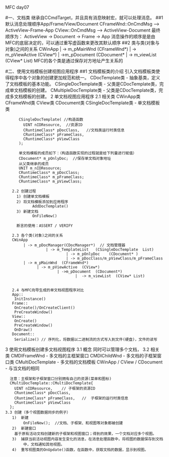 

MFC day07

#一、文档类
    继承自CCmdTarget，并且具有消息映射宏，就可以处理消息。
##1 默认消息处理顺序App/Frame/View/Document
  	CFrameWnd::OnCmdMsg    -->     ActiveView-Frame-App
  	CView::OnCmdMsg    -->    ActiveView-Document
  	最终顺序为： ActiveView ->  Document ->   Frame ->  App
  	消息操作的顺序是是由MFC的底层决定的，可以通过重写虚函数来更改其默认顺序
##2 类与类(对象与对象)之间的关系
     CWinApp
         | -> m_pMainWnd  (CFrameWnd*)
                  | -> m_pViewActive  (CView*)
                           | ->m_pDocument  (CDocument*
                                   |  -> m_viewList  (CView* List)
      MFC的各个类是通过保存对方地址产生关系的

#二、使用文档模板创建视图应用程序
##1 文档模板类的介绍
    	   引入文档模板类使得程序中各个对象的创建更加规范和统一。
       CDocTemplate类 - 抽象基类，定义了文档模板的基本功能。
       CSingleDocTemplate类 - 父类是CDocTemplate类，完成单文档模板的创建。
       CMultipleDocTemplate类 - 父类是CDocTemplate类，完成多文档模板的创建。
     2 单文档视图应用程序
       2.1 相关类
          CWinApp类
          CFrameWnd类
          CView类
          CDocument类
          CSingleDocTemplate类 - 单文档模板类

          CSingleDocTemplate( //构造函数
          	UINT nIDResource,  //资源ID
          	CRuntimeClass* pDocClass,   //文档类运行时类信息
          	CRuntimeClass* pFrameClass,
          	CRuntimeClass* pViewClass
          );

          单文档模板的成员如下：（构造函数实现的过程就是给下列量进行赋值）
          CDocument* m_pOnlyDoc;  //保存单文档对象地址
          从父类继承的成员
          UNIT m_nIDResource;
          CRuntimeClass* m_pDocClass;
          CRuntimeClass* m_pFrameClass;
          CRuntimeClass* m_pViewClass;

       2.2 创建过程
         1) 创建单文档模板
         2) 将文档模板添加到应用程序
         		AddDocTemplate()
         3) 新建文档
         		OnFileNew()

         断言的使用：ASSERT / VERIFY

       2.3 各个类(对象)之间的关系
       CWinApp
            | -> m_pDocManager(CDocManager*)  // 文档管理器
                      | -> m_TemplateList   (CSingleDocTemplate  List)
                               | -> m_pOnlyDoc    (CDocument* )
                               | -> m_pDocClass/m_pViewClass/m_pFrameClass
            | -> m_pMainWnd  (CFrameWnd*)
                  | -> m_pViewActive  (CView*)
                           | ->m_pDocument  (CDocument*)
                                   |  -> m_viewList  (CView* List)


       2.4 与MFC向导生成的单文档视图程序对比
       App::
       	InitInstance()
       Frame::
       	OnCreate()/OnCreateClient()
       	PreCreateWindow()
       View::
       	OnCreate()
       	PreCreateWindow()
       	OnDraw()
       Document::
       	Serialize() // 序列化，将数据以二进制流的方式写入到文件(硬盘)，文件的读写
   3 使用文档模板创建多文档视图程序
    3.1 概念
      同时可以管理多个文档，
    3.2 相关类
      CMDIFrameWnd - 多文档的主框架窗口
      CMDIChildWnd - 多文档的子框架窗口类
      CMultiDocTemplate - 多文档的文档模板
      CWinApp / CView / CDocument - 与当文档的相同

      注意：主框架和子框架窗口分别拥有自己的资源(菜单和图标)
      CMultiDocTemplate::CMultiDocTemplate{
      	UINT nIDResource,    // 子框架的资源ID
      	CRuntimeClass* pDocClass,
      	CRuntimeClass* pFrameClass,   //  子框架的运行时类信息
      	CRuntimeClass* pViewClass
      };
    3.3 创建（多个视图数据同步的例子）
       1)  新建
            OnFileNew();  //文档、子框架、和视图等对象都被创建
       2)  新建窗口
       	基于原有活动文档创建新的子框架和视图窗口；得到的效果，一个文档对应多个视图。
       3)  捕获当前活动视图内容发生变化的消息，在消息处理函数中，将视图的数据保存到文档
            中，文档通知其他视图。
       4)  重写视图类的OnUpdate()函数，在函数中，获取文档的数据，显示到视图。
